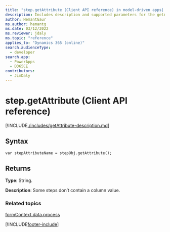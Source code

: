 ```yaml
---
title: "step.getAttribute (Client API reference) in model-driven apps| MicrosoftDocs"
description: Includes description and supported parameters for the getAttribute method.
author: HemantGaur
ms.author: hemantg
ms.date: 03/12/2022
ms.reviewer: jdaly
ms.topic: "reference"
applies_to: "Dynamics 365 (online)"
search.audienceType: 
  - developer
search.app: 
  - PowerApps
  - D365CE
contributors:
  - JimDaly
---
```

# step.getAttribute (Client API reference)



[!INCLUDE[./includes/getAttribute-description.md](./includes/getAttribute-description.md)]

## Syntax

`var stepAttributeName = stepObj.getAttribute();`

## Returns

**Type**: String. 

**Description**: Some steps don’t contain a column value.

### Related topics

[formContext.data.process](../../formContext-data-process.md)
 




[!INCLUDE[footer-include](../../../../../../includes/footer-banner.md)]